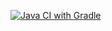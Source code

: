 [![Java CI with Gradle](https://github.com/bykovaMaria/debitCard/actions/workflows/gradle.yml/badge.svg)](https://github.com/bykovaMaria/debitCard/actions/workflows/gradle.yml)
